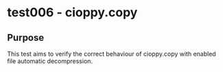 # test006 - cioppy.copy

## Purpose

This test aims to verify the correct behaviour of cioppy.copy with enabled file automatic decompression.
